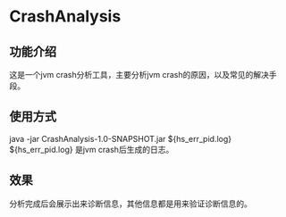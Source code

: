 # CrashAnalysis

## 功能介绍  
这是一个jvm crash分析工具，主要分析jvm crash的原因，以及常见的解决手段。
## 使用方式  
java -jar CrashAnalysis-1.0-SNAPSHOT.jar ${hs_err_pid.log}   
${hs_err_pid.log} 是jvm crash后生成的日志。  
## 效果
分析完成后会展示出来诊断信息，其他信息都是用来验证诊断信息的。